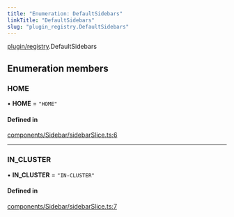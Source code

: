 ```yaml
---
title: "Enumeration: DefaultSidebars"
linkTitle: "DefaultSidebars"
slug: "plugin_registry.DefaultSidebars"
---
```


[plugin/registry](../modules/plugin_registry.md).DefaultSidebars

## Enumeration members

### HOME

• **HOME** = `"HOME"`

#### Defined in

[components/Sidebar/sidebarSlice.ts:6](https://github.com/headlamp-k8s/headlamp/blob/b0236780/frontend/src/components/Sidebar/sidebarSlice.ts#L6)

___

### IN\_CLUSTER

• **IN\_CLUSTER** = `"IN-CLUSTER"`

#### Defined in

[components/Sidebar/sidebarSlice.ts:7](https://github.com/headlamp-k8s/headlamp/blob/b0236780/frontend/src/components/Sidebar/sidebarSlice.ts#L7)
